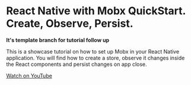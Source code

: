 # React Native with Mobx QuickStart. Create, Observe, Persist. 

**It's template branch for tutorial follow up**

This is a showcase tutorial on how to set up Mobx in your React Native application. You will find how to create a store, observe it changes inside the React components and persist changes on app close. 

[Watch on YouTube](https://youtu.be/N7QbRgaIdEY)


